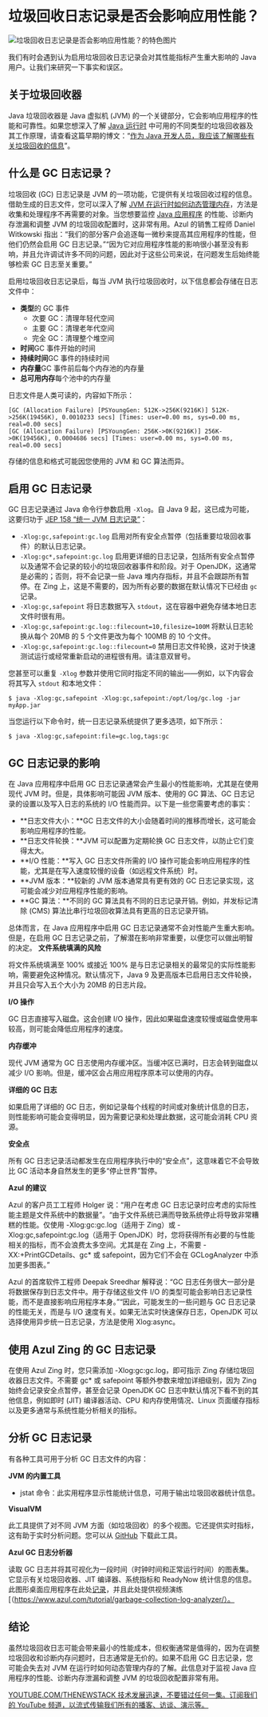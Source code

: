 # 垃圾回收日志记录是否会影响应用性能？
![垃圾回收日志记录是否会影响应用性能？的特色图片](https://cdn.thenewstack.io/media/2024/05/032fd6c0-garbage-1024x625.jpg)

我们有时会遇到认为启用垃圾回收日志记录会对其性能指标产生重大影响的 Java 用户。让我们来研究一下事实和误区。

## 关于垃圾回收器

Java 垃圾回收器是 Java 虚拟机 (JVM) 的一个关键部分，它会影响应用程序的性能和可靠性。如果您想深入了解 [Java 运行时](https://thenewstack.io/we-can-have-nice-things-upgrading-to-java-21-is-worth-it/) 中可用的不同类型的垃圾回收器及其工作原理，请查看这篇早期的博文：“[作为 Java 开发人员，我应该了解哪些有关垃圾回收的信息](https://www.azul.com/blog/what-should-i-know-about-garbage-collection-as-a-java-developer/)”。

## 什么是 GC 日志记录？

垃圾回收 (GC) 日志记录是 JVM 的一项功能，它提供有关垃圾回收过程的信息。借助生成的日志文件，您可以深入了解 [JVM 在运行时如何动态管理内存](https://thenewstack.io/java-22-making-java-more-attractive-for-ai-apps-workloads/)，方法是收集和处理程序不再需要的对象。当您想要监控 [Java 应用程序](https://thenewstack.io/java-adapts-to-cloud-native-computing/) 的性能、诊断内存泄漏和调整 JVM 的垃圾回收配置时，这非常有用。Azul 的销售工程师 Daniel Witkowski 指出：“我们的部分客户会追逐每一微秒来提高其应用程序的性能，但他们仍然会启用 GC 日志记录。”“因为它对应用程序性能的影响很小甚至没有影响，并且允许调试许多不同的问题，因此对于这些公司来说，在问题发生后始终能够检索 GC 日志至关重要。”

启用垃圾回收日志记录后，每当 JVM 执行垃圾回收时，以下信息都会存储在日志文件中：

- **类型**的 GC 事件
  - 次要 GC：清理年轻代空间
  - 主要 GC：清理老年代空间
  - 完全 GC：清理整个堆空间
- **时间**GC 事件开始的时间
- **持续时间**GC 事件的持续时间
- **内存量**GC 事件前后每个内存池的内存量
- **总可用内存**每个池中的内存量

日志文件是人类可读的，内容如下所示：

```
[GC (Allocation Failure) [PSYoungGen: 512K->256K(9216K)] 512K->256K(19456K), 0.0010233 secs] [Times: user=0.00 ms, sys=0.00 ms, real=0.00 secs]
[GC (Allocation Failure) [PSYoungGen: 256K->0K(9216K)] 256K->0K(19456K), 0.0004686 secs] [Times: user=0.00 ms, sys=0.00 ms, real=0.00 secs]
```

存储的信息和格式可能因您使用的 JVM 和 GC 算法而异。

## 启用 GC 日志记录

GC 日志记录通过 Java 命令行参数启用 `-Xlog`。自 Java 9 起，这已成为可能，这要归功于 [JEP 158 “统一 JVM 日志记录”](https://openjdk.org/jeps/158)：

- `-Xlog:gc,safepoint:gc.log` 启用对所有安全点暂停（包括重要垃圾回收事件）的默认日志记录。
- `-Xlog:gc*,safepoint:gc.log` 启用更详细的日志记录，包括所有安全点暂停以及通常不会记录的较小的垃圾回收器事件和阶段。对于 OpenJDK，这通常是必需的；否则，将不会记录一些 Java 堆内存指标，并且不会跟踪所有暂停。在 Zing 上，这是不需要的，因为所有必要的数据在默认情况下已经由 `gc` 记录。
- `-Xlog:gc,safepoint` 将日志数据写入 `stdout`，这在容器中避免存储本地日志文件时很有用。
- `-Xlog:gc,safepoint:gc.log::filecount=10,filesize=100M` 将默认日志轮换从每个 20MB 的 5 个文件更改为每个 100MB 的 10 个文件。
- `-Xlog:gc,safepoint:gc.log::filecount=0` 禁用日志文件轮换，这对于快速测试运行或经常重新启动的进程很有用。请注意双冒号。

您甚至可以重复 `-Xlog` 参数并使用它同时指定不同的输出——例如，以下内容会将其写入 `stdout` 和本地文件：

```
$ java -Xlog:gc,safepoint -Xlog:gc,safepoint:/opt/log/gc.log -jar myApp.jar
```

当您运行以下命令时，统一日志记录系统提供了更多选项，如下所示：

```
$ java -Xlog:gc,safepoint:file=gc.log,tags:gc
```

## GC 日志记录的影响

在 Java 应用程序中启用 GC 日志记录通常会产生最小的性能影响，尤其是在使用现代 JVM 时。但是，具体影响可能因 JVM 版本、使用的 GC 算法、GC 日志记录的设置以及写入日志的系统的 I/O 性能而异。以下是一些您需要考虑的事实：

- **日志文件大小：**GC 日志文件的大小会随着时间的推移而增长，这可能会影响应用程序的性能。
- **日志文件轮换：**JVM 可以配置为定期轮换 GC 日志文件，以防止它们变得太大。
- **I/O 性能：**写入 GC 日志文件所需的 I/O 操作可能会影响应用程序的性能，尤其是在写入速度较慢的设备（如远程文件系统）时。
- **JVM 版本：**较新的 JVM 版本通常具有更有效的 GC 日志记录实现，这可能会减少对应用程序性能的影响。
- **GC 算法：**不同的 GC 算法具有不同的日志记录开销。例如，并发标记清除 (CMS) 算法比串行垃圾回收算法具有更高的日志记录开销。

总体而言，在 Java 应用程序中启用 GC 日志记录通常不会对性能产生重大影响。但是，在启用 GC 日志记录之前，了解潜在影响非常重要，以便您可以做出明智的决定。
**文件系统填满的风险**

将文件系统填满至 100% 或接近 100% 是与日志记录相关的最常见的实际性能影响，需要避免这种情况。默认情况下，Java 9 及更高版本已启用日志文件轮换，并且只会写入五个大小为 20MB 的日志片段。

**I/O 操作**

GC 日志直接写入磁盘。这会创建 I/O 操作，因此如果磁盘速度较慢或磁盘使用率较高，则可能会降低应用程序的速度。

**内存缓冲**

现代 JVM 通常为 GC 日志使用内存缓冲区。当缓冲区已满时，日志会转到磁盘以减少 I/O 影响。但是，缓冲区会占用应用程序原本可以使用的内存。

**详细的 GC 日志**

如果启用了详细的 GC 日志，例如记录每个线程的时间或对象统计信息的日志，则性能影响可能会变得明显，因为需要记录和处理此数据，这可能会消耗 CPU 资源。

**安全点**

所有 GC 日志记录活动都发生在应用程序执行中的“安全点”，这意味着它不会导致比 GC 活动本身自然发生的更多“停止世界”暂停。

**Azul 的建议**

Azul 的客户员工工程师 Holger 说：“用户在考虑 GC 日志记录时应考虑的实际性能主题是文件系统中的数据量”。“由于文件系统已满而导致系统停止将导致非常糟糕的性能。仅使用 -Xlog:gc:gc.log（适用于 Zing）或 -Xlog:gc,safepoint:gc.log（适用于 OpenJDK）时，您将获得所有必要的与性能相关的指标，而不会浪费太多空间。尤其是在 Zing 上，不需要 -XX:+PrintGCDetails、gc* 或 safepoint，因为它们不会在 GCLogAnalyzer 中添加更多图表。”

Azul 的首席软件工程师 Deepak Sreedhar 解释说：“GC 日志任务很大一部分是将数据保存到日志文件中。用于存储这些文件 I/O 的类型可能会影响日志记录性能，而不是直接影响应用程序本身。”“因此，可能发生的一些问题与 GC 日志记录的性能无关，而是与 I/O 速度有关。如果无法实时快速保存日志，OpenJDK 可以选择使用异步统一日志记录，方法是使用 Xlog:async。

## 使用 Azul Zing 的 GC 日志记录

在使用 Azul Zing 时，您只需添加 -Xlog:gc:gc.log，即可指示 Zing 存储垃圾回收器日志文件。不需要 gc* 或 safepoint 等额外参数来增加详细级别，因为 Zing 始终会记录安全点暂停，甚至会记录 OpenJDK GC 日志中默认情况下看不到的其他信息，例如即时 (JIT) 编译器活动、CPU 和内存使用情况、Linux 页面缓存指标以及更多通常与系统性能分析相关的指标。

## 分析 GC 日志记录

有各种工具可用于分析 GC 日志文件的内容：

**JVM 的内置工具**

* jstat 命令：此实用程序显示性能统计信息，可用于输出垃圾回收器统计信息。

**VisualVM**

此工具提供了对不同 JVM 方面（如垃圾回收）的多个视图。它还提供实时指标，这有助于实时分析问题。您可以从 [GitHub](https://visualvm.github.io/) 下载此工具。

**Azul GC 日志分析器**

读取 GC 日志并将其可视化为一段时间（时钟时间和正常运行时间）的图表集。它显示有关垃圾回收器、JIT 编译器、系统指标和 ReadyNow 统计信息的信息。此图形桌面应用程序在此处[记录](https://docs.azul.com/prime/GC-Log-Analyzer)，并且此处提供视频演练 [（https://www.azul.com/tutorial/garbage-collection-log-analyzer/）。

## 结论

虽然垃圾回收日志可能会带来最小的性能成本，但权衡通常是值得的，因为在调整垃圾回收和诊断内存问题时，日志通常是无价的。如果不启用 GC 日志记录，您可能会失去对 JVM 在运行时如何动态管理内存的了解。此信息对于监视 Java 应用程序的性能、诊断内存泄漏和调整 JVM 的垃圾回收配置非常有用。

[YOUTUBE.COM/THENEWSTACK 技术发展迅速，不要错过任何一集。订阅我们的 YouTube 频道，以流式传输我们所有的播客、访谈、演示等。](https://youtube.com/thenewstack?sub_confirmation=1)